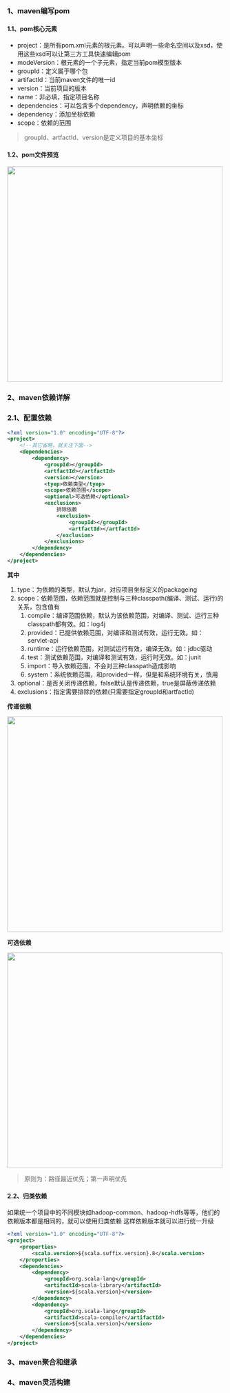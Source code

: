 ### 1、maven编写pom

#### 1.1、pom核心元素

* project：是所有pom.xml元素的根元素。可以声明一些命名空间以及xsd，使用这些xsd可以让第三方工具快速编辑pom
* modeVersion：根元素的一个子元素，指定当前pom模型版本
* groupId：定义属于哪个包
* artifactId：当前maven文件的唯一id
* version：当前项目的版本
* name：非必填，指定项目名称
* dependencies：可以包含多个dependency，声明依赖的坐标
* dependency：添加坐标依赖
* scope：依赖的范围

> groupId、artfactId、version是定义项目的基本坐标

#### 1.2、pom文件预览

<img src="images/maven/maven_4.png" width="500">

### 2、maven依赖详解

### 2.1、配置依赖

```xml
<?xml version="1.0" encoding="UTF-8"?>
<project>
    <!--其它省略，就关注下面-->
    <dependencies>
        <dependency>
            <groupId></groupId>
            <artfactId></artfactId>
            <version></version>
            <tyep>依赖类型</tyep>
            <scope>依赖范围</scope>
            <optional>可选依赖</optional>
            <exclusions>
                排除依赖
                <exclusion>
                    <groupId></groupId>
                    <artfactId></artfactId>
                </exclusion>
            </exclusions>
        </dependency>
    </dependencies>
</project>
```

**其中**

1. type：为依赖的类型，默认为jar，对应项目坐标定义的packageing
1. scope：依赖范围，依赖范围就是控制与三种classpath(编译、测试、运行)的关系，包含值有
    1. compile：编译范围依赖，默认为该依赖范围，对编译、测试、运行三种classpath都有效。如：log4j
    1. provided：已提供依赖范围，对编译和测试有效，运行无效。如：servlet-api
    1. runtime：运行依赖范围，对测试运行有效，编译无效。如：jdbc驱动
    1. test：测试依赖范围，对编译和测试有效，运行时无效。如：junit
    1. import：导入依赖范围，不会对三种classpath造成影响
    1. system：系统依赖范围，和provided一样，但是和系统环境有关，慎用
1. optional：是否关闭传递依赖，false默认是传递依赖，true是屏蔽传递依赖
1. exclusions：指定需要排除的依赖(只需要指定groupId和artfactId)

**传递依赖**

<img src="images/maven/maven_5.png" width="500">

**可选依赖**

<img src="images/maven/maven_6.png" width="500">

> 原则为：路径最近优先；第一声明优先

#### 2.2、归类依赖

如果统一个项目中的不同模块如hadoop-common、hadoop-hdfs等等，他们的依赖版本都是相同的，就可以使用归类依赖
这样依赖版本就可以进行统一升级

```xml
<?xml version="1.0" encoding="UTF-8"?>
<project>
    <properties>
        <scala.version>${scala.suffix.version}.8</scala.version>
    </properties>
    <dependencies>
        <dependency>
            <groupId>org.scala-lang</groupId>
            <artifactId>scala-library</artifactId>
            <version>${scala.version}</version>
        </dependency>
        <dependency>
            <groupId>org.scala-lang</groupId>
            <artifactId>scala-compiler</artifactId>
            <version>${scala.version}</version>
        </dependency>
    </dependencies>
</project>
```



### 3、maven聚合和继承


### 4、maven灵活构建